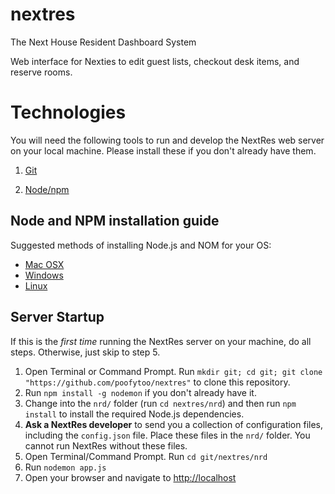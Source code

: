 nextres
=======

The Next House Resident Dashboard System

Web interface for Nexties to edit guest lists, checkout desk items, and reserve rooms.

# Technologies

You will need the following tools to run and develop the NextRes web server on your local machine. Please install these if you don't already have them.

1. [Git](https://git-scm.com/book/en/v2/Getting-Started-Installing-Git)

2. [Node/npm](https://nodejs.org/en/)

## Node and NPM installation guide

Suggested methods of installing Node.js and NOM for your OS:

* [Mac OSX](https://changelog.com/install-node-js-with-homebrew-on-os-x/)
* [Windows](http://blog.teamtreehouse.com/install-node-js-npm-windows)
* [Linux](http://blog.teamtreehouse.com/install-node-js-npm-linux)

## Server Startup
If this is the _first time_ running the NextRes server on your machine, do all steps. Otherwise, just skip to step 5.

1. Open Terminal or Command Prompt. Run ```mkdir git; cd git; git clone "https://github.com/poofytoo/nextres"``` to clone this repository.
2. Run ```npm install -g nodemon``` if you don't already have it.
3. Change into the ```nrd/``` folder (run ```cd nextres/nrd```) and then run ```npm install``` to install the required Node.js dependencies.
4. **Ask a NextRes developer** to send you a collection of configuration files, including the ```config.json``` file. Place these files in the ```nrd/``` folder. You cannot run NextRes without these files.
5. Open Terminal/Command Prompt. Run ```cd git/nextres/nrd```
6. Run ```nodemon app.js```
7. Open your browser and navigate to [http://localhost](http://localhost)